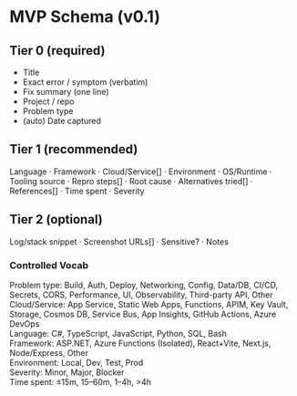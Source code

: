 # MVP Schema (v0.1)

## Tier 0 (required)
- Title
- Exact error / symptom (verbatim)
- Fix summary (one line)
- Project / repo
- Problem type
- (auto) Date captured

## Tier 1 (recommended)
Language · Framework · Cloud/Service[] · Environment · OS/Runtime · Tooling source ·
Repro steps[] · Root cause · Alternatives tried[] · References[] · Time spent · Severity

## Tier 2 (optional)
Log/stack snippet · Screenshot URLs[] · Sensitive? · Notes

### Controlled Vocab
Problem type: Build, Auth, Deploy, Networking, Config, Data/DB, CI/CD, Secrets, CORS, Performance, UI, Observability, Third-party API, Other  
Cloud/Service: App Service, Static Web Apps, Functions, APIM, Key Vault, Storage, Cosmos DB, Service Bus, App Insights, GitHub Actions, Azure DevOps  
Language: C#, TypeScript, JavaScript, Python, SQL, Bash  
Framework: ASP.NET, Azure Functions (Isolated), React+Vite, Next.js, Node/Express, Other  
Environment: Local, Dev, Test, Prod  
Severity: Minor, Major, Blocker  
Time spent: ≤15m, 15–60m, 1–4h, >4h
